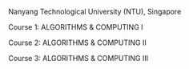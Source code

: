 Nanyang Technological University (NTU), Singapore

Course 1: ALGORITHMS & COMPUTING I

Course 2: ALGORITHMS & COMPUTING II

Course 3: ALGORITHMS & COMPUTING III
